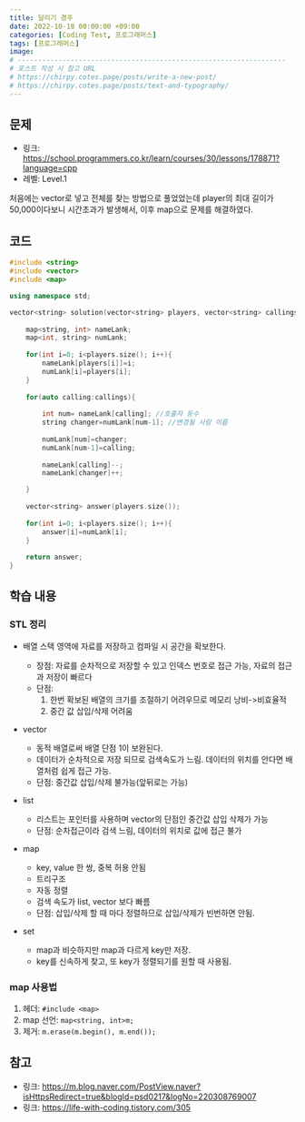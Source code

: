 ```yaml
---
title: 달리기 경주
date: 2022-10-18 00:00:00 +09:00
categories: [Coding Test, 프로그래머스]
tags: [프로그래머스]
image: 
# ------------------------------------------------------------------
# 포스트 작성 시 참고 URL
# https://chirpy.cotes.page/posts/write-a-new-post/
# https://chirpy.cotes.page/posts/text-and-typography/
---
```


## 문제

- 링크: https://school.programmers.co.kr/learn/courses/30/lessons/178871?language=cpp
- 레벨: Level.1

처음에는 vector로 넣고 전체를 찾는 방법으로 풀었었는데 player의 최대 길이가 50,000이다보니 시간초과가 발생해서, 이후 map으로 문제를 해결하였다. 

## 코드
```c++
#include <string>
#include <vector>
#include <map>

using namespace std;

vector<string> solution(vector<string> players, vector<string> callings) {
    
    map<string, int> nameLank;
    map<int, string> numLank;
    
    for(int i=0; i<players.size(); i++){
        nameLank[players[i]]=i;
        numLank[i]=players[i];
    }
    
    for(auto calling:callings){
       
        int num= nameLank[calling]; //호출자 등수
        string changer=numLank[num-1]; //변경될 사람 이름
        
        numLank[num]=changer;
        numLank[num-1]=calling;
        
        nameLank[calling]--;
        nameLank[changer]++;

    }
    
    vector<string> answer(players.size());
    
    for(int i=0; i<players.size(); i++){
        answer[i]=numLank[i];
    }
    
    return answer;
}
```

## 학습 내용

### STL 정리
- 배열
  스택 영역에 자료를 저장하고 컴파일 시 공간을 확보한다.
  - 장점: 자료를 순차적으로 저장할 수 있고 인덱스 번호로 접근 가능, 자료의 접근과 저장이 빠르다
  - 단점: 
    1. 한번 확보된 배열의 크기를 조절하기 어려우므로 메모리 낭비->비효율적
    2. 중간 값 삽입/삭제 어려움

- vector
  - 동적 배열로써 배열 단점 1이 보완된다.
  - 데이터가 순차적으로 저장 되므로 검색속도가 느림. 데이터의 위치를 안다면 배열처럼 쉽게 접근 가능.
  - 단점: 중간값 삽입/삭제 불가능(앞뒤로는 가능)

- list
  - 리스트는 포인터를 사용하며 vector의 단점인 중간값 삽입 삭제가 가능
  - 단점: 순차접근이라 검색 느림, 데이터의 위치로 값에 접근 불가

- map
  - key, value 한 쌍, 중복 허용 안됨
  - 트리구조
  - 자동 정렬
  - 검색 속도가 list, vector 보다 빠름
  - 단점: 삽입/삭제 할 때 마다 정렬하므로 삽입/삭제가 빈번하면 안됨.

- set
  - map과 비슷하지만 map과 다르게 key만 저장.
  - key를 신속하게 찾고, 또 key가 정렬되기를 원할 때 사용됨.
  
### map 사용법

1. 헤더: ```#include <map>```
2. map 선언: ```map<string, int>m;```
3. 제거: ```m.erase(m.begin(), m.end());```

## 참고

- 링크: https://m.blog.naver.com/PostView.naver?isHttpsRedirect=true&blogId=psd0217&logNo=220308769007
- 링크: https://life-with-coding.tistory.com/305